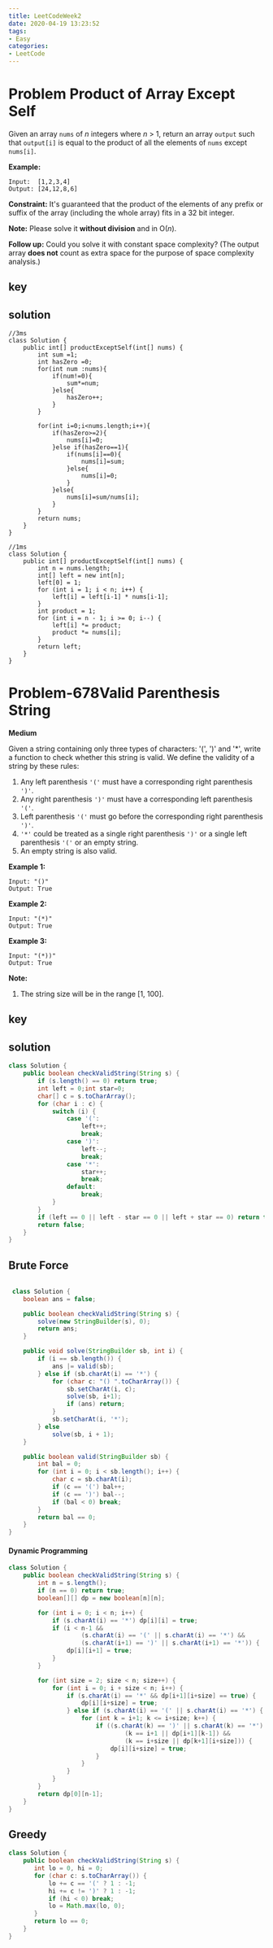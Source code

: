 ```yaml
---
title: LeetCodeWeek2
date: 2020-04-19 13:23:52
tags:
- Easy
categories:
- LeetCode
---
```


# Problem Product of Array Except Self

Given an array `nums` of *n* integers where *n* > 1,  return an array `output` such that `output[i]` is equal to the product of all the elements of `nums` except `nums[i]`.

**Example:**

```
Input:  [1,2,3,4]
Output: [24,12,8,6]
```

**Constraint:** It's guaranteed that the product of the elements of any prefix or suffix of the array (including the whole array) fits in a 32 bit integer.

**Note:** Please solve it **without division** and in O(*n*).

**Follow up:**
Could you solve it with constant space complexity? (The output array **does not** count as extra space for the purpose of space complexity analysis.)

## key

## solution

```
//3ms
class Solution {
    public int[] productExceptSelf(int[] nums) {
        int sum =1;
        int hasZero =0;
        for(int num :nums){
            if(num!=0){
                sum*=num;
            }else{
                hasZero++;
            }
        }

        for(int i=0;i<nums.length;i++){
            if(hasZero>=2){
                nums[i]=0;
            }else if(hasZero==1){
                if(nums[i]==0){
                    nums[i]=sum;
                }else{
                    nums[i]=0;
                }
            }else{
                nums[i]=sum/nums[i];
            }
        }
        return nums;
    }
}
```

```
//1ms
class Solution {
    public int[] productExceptSelf(int[] nums) {
        int n = nums.length;
        int[] left = new int[n];
        left[0] = 1;
        for (int i = 1; i < n; i++) {
            left[i] = left[i-1] * nums[i-1];
        }
        int product = 1;
        for (int i = n - 1; i >= 0; i--) {
            left[i] *= product;
            product *= nums[i];
        }
        return left;
    }
}
```



# Problem-678Valid Parenthesis String

**Medium**

Given a string containing only three types of characters: '(', ')' and '*', write a function to check whether this string is valid. We define the validity of a string by these rules:

1. Any left parenthesis `'('` must have a corresponding right parenthesis `')'`.
2. Any right parenthesis `')'` must have a corresponding left parenthesis `'('`.
3. Left parenthesis `'('` must go before the corresponding right parenthesis `')'`.
4. `'*'` could be treated as a single right parenthesis `')'` or a single left parenthesis `'('` or an empty string.
5. An empty string is also valid.



**Example 1:**

```
Input: "()"
Output: True
```



**Example 2:**

```
Input: "(*)"
Output: True
```



**Example 3:**

```
Input: "(*))"
Output: True
```



**Note:**

1. The string size will be in the range [1, 100].

## key

## solution

```java
class Solution {
    public boolean checkValidString(String s) {
        if (s.length() == 0) return true;
        int left = 0;int star=0;
        char[] c = s.toCharArray();
        for (char i : c) {
            switch (i) {
                case '(':
                    left++;
                    break;
                case ')':
                    left--;
                    break;
                case '*':
                    star++;
                    break;
                default:
                    break;
            }
        }
        if (left == 0 || left - star == 0 || left + star == 0) return true;
        return false;
    }
}
```
## Brute Force
```java
 
 class Solution {
    boolean ans = false;

    public boolean checkValidString(String s) {
        solve(new StringBuilder(s), 0);
        return ans;
    }

    public void solve(StringBuilder sb, int i) {
        if (i == sb.length()) {
            ans |= valid(sb);
        } else if (sb.charAt(i) == '*') {
            for (char c: "() ".toCharArray()) {
                sb.setCharAt(i, c);
                solve(sb, i+1);
                if (ans) return;
            }
            sb.setCharAt(i, '*');
        } else
            solve(sb, i + 1);
    }

    public boolean valid(StringBuilder sb) {
        int bal = 0;
        for (int i = 0; i < sb.length(); i++) {
            char c = sb.charAt(i);
            if (c == '(') bal++;
            if (c == ')') bal--;
            if (bal < 0) break;
        }
        return bal == 0;
    }
}
```

#### Dynamic Programming

```java
class Solution {
    public boolean checkValidString(String s) {
        int n = s.length();
        if (n == 0) return true;
        boolean[][] dp = new boolean[n][n];

        for (int i = 0; i < n; i++) {
            if (s.charAt(i) == '*') dp[i][i] = true;
            if (i < n-1 &&
                    (s.charAt(i) == '(' || s.charAt(i) == '*') &&
                    (s.charAt(i+1) == ')' || s.charAt(i+1) == '*')) {
                dp[i][i+1] = true;
            }
        }

        for (int size = 2; size < n; size++) {
            for (int i = 0; i + size < n; i++) {
                if (s.charAt(i) == '*' && dp[i+1][i+size] == true) {
                    dp[i][i+size] = true;
                } else if (s.charAt(i) == '(' || s.charAt(i) == '*') {
                    for (int k = i+1; k <= i+size; k++) {
                        if ((s.charAt(k) == ')' || s.charAt(k) == '*') &&
                                (k == i+1 || dp[i+1][k-1]) &&
                                (k == i+size || dp[k+1][i+size])) {
                            dp[i][i+size] = true;
                        }
                    }
                }
            }
        }
        return dp[0][n-1];
    }
}
```

## Greedy

```java
class Solution {
    public boolean checkValidString(String s) {
       int lo = 0, hi = 0;
       for (char c: s.toCharArray()) {
           lo += c == '(' ? 1 : -1;
           hi += c != ')' ? 1 : -1;
           if (hi < 0) break;
           lo = Math.max(lo, 0);
       }
       return lo == 0;
    }
}
```


